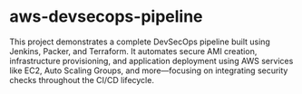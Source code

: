# aws-devsecops-pipeline
This project demonstrates a complete DevSecOps pipeline built using Jenkins, Packer, and Terraform. It automates secure AMI creation, infrastructure provisioning, and application deployment using AWS services like EC2, Auto Scaling Groups, and more—focusing on integrating security checks throughout the CI/CD lifecycle.
